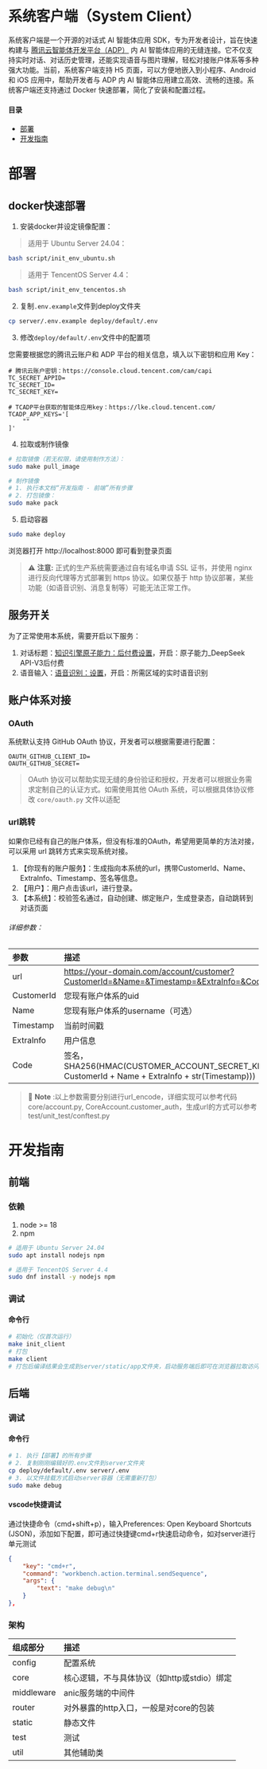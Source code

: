 # 系统客户端（System Client）
系统客户端是一个开源的对话式 AI 智能体应用 SDK，专为开发者设计，旨在快速构建与 [腾讯云智能体开发平台（ADP）](https://cloud.tencent.com/product/tcadp) 内 AI 智能体应用的无缝连接。它不仅支持实时对话、对话历史管理，还能实现语音与图片理解，轻松对接账户体系等多种强大功能。当前，系统客户端支持 H5 页面，可以方便地嵌入到小程序、Android 和 iOS 应用中，帮助开发者与 ADP 内 AI 智能体应用建立高效、流畅的连接。系统客户端还支持通过 Docker 快速部署，简化了安装和配置过程。

#### 目录

- [部署](#部署)
- [开发指南](#开发指南)

# 部署

## docker快速部署

1. 安装docker并设定镜像配置：
> 适用于 Ubuntu Server 24.04：
``` bash
bash script/init_env_ubuntu.sh
```
> 适用于 TencentOS Server 4.4：
``` bash
bash script/init_env_tencentos.sh
```

2. 复制```.env.example```文件到deploy文件夹
``` bash
cp server/.env.example deploy/default/.env
```

3. 修改```deploy/default/.env```文件中的配置项

您需要根据您的腾讯云账户和 ADP 平台的相关信息，填入以下密钥和应用 Key：

```
# 腾讯云账户密钥：https://console.cloud.tencent.com/cam/capi
TC_SECRET_APPID=
TC_SECRET_ID=
TC_SECRET_KEY=

# TCADP平台获取的智能体应用key：https://lke.cloud.tencent.com/
TCADP_APP_KEYS='[
    ""
]'
```

4. 拉取或制作镜像
``` bash
# 拉取镜像（若无权限，请使用制作方法）：
sudo make pull_image

# 制作镜像
# 1. 执行本文档“开发指南 - 前端”所有步骤
# 2. 打包镜像：
sudo make pack
```

5. 启动容器
``` bash
sudo make deploy
```
浏览器打开 http://localhost:8000 即可看到登录页面

> :warning: **注意:** 正式的生产系统需要通过自有域名申请 SSL 证书，并使用 nginx 进行反向代理等方式部署到 https 协议。如果仅基于 http 协议部署，某些功能（如语音识别、消息复制等）可能无法正常工作。

## 服务开关

为了正常使用本系统，需要开启以下服务：
1. 对话标题：[知识引擎原子能力：后付费设置](https://console.cloud.tencent.com/lkeap/settings)，开启：原子能力_DeepSeek API-V3后付费
2. 语音输入：[语音识别：设置](https://console.cloud.tencent.com/asr/settings)，开启：所需区域的实时语音识别


## 账户体系对接

### OAuth

系统默认支持 GitHub OAuth 协议，开发者可以根据需要进行配置：
```
OAUTH_GITHUB_CLIENT_ID=
OAUTH_GITHUB_SECRET=
```
> OAuth 协议可以帮助实现无缝的身份验证和授权，开发者可以根据业务需求定制自己的认证方式。如需使用其他 OAuth 系统，可以根据具体协议修改 `core/oauth.py` 文件以适配

### url跳转

如果你已经有自己的账户体系，但没有标准的OAuth，希望用更简单的方法对接，可以采用 url 跳转方式来实现系统对接。

1. 【你现有的账户服务】：生成指向本系统的url，携带CustomerId、Name、ExtraInfo、Timestamp、签名等信息。
2. 【用户】：用户点击该url，进行登录。
3. 【本系统】：校验签名通过，自动创建、绑定账户，生成登录态，自动跳转到对话页面

###### 详细参数：

| 参数      | 描述 |
| :----------- | :-----------|
| url | https://your-domain.com/account/customer?CustomerId=&Name=&Timestamp=&ExtraInfo=&Code= |
| CustomerId | 您现有账户体系的uid |
| Name | 您现有账户体系的username（可选）|
| Timestamp | 当前时间戳 |
| ExtraInfo | 用户信息 |
| Code | 签名，SHA256(HMAC(CUSTOMER_ACCOUNT_SECRET_KEY, CustomerId + Name + ExtraInfo + str(Timestamp))) |

> :memo: **Note** :以上参数需要分别进行url_encode，详细实现可以参考代码core/account.py, CoreAccount.customer_auth，生成url的方式可以参考test/unit_test/conftest.py

# 开发指南

## 前端

### 依赖

1. node >= 18
2. npm

``` bash
# 适用于 Ubuntu Server 24.04
sudo apt install nodejs npm

# 适用于 TencentOS Server 4.4
sudo dnf install -y nodejs npm
```

### 调试

#### 命令行
``` bash
# 初始化（仅首次运行）
make init_client
# 打包
make client
# 打包后编译结果会生成到server/static/app文件夹，启动服务端后即可在浏览器拉取访问
```

## 后端

### 调试

#### 命令行

``` bash
# 1. 执行【部署】的所有步骤
# 2. 复制刚刚编辑好的.env文件到server文件夹
cp deploy/default/.env server/.env
# 3. 以文件挂载方式启动server容器（无需重新打包）
sudo make debug
```

#### vscode快捷调试

通过快捷命令（cmd+shift+p），输入Preferences: Open Keyboard Shortcuts (JSON)，添加如下配置，即可通过快捷键cmd+r快速启动命令，如对server进行单元测试

``` json
{
    "key": "cmd+r",
    "command": "workbench.action.terminal.sendSequence",
    "args": {
        "text": "make debug\n"
    }
},
```

### 架构

| 组成部分      | 描述 |
| :----------- | :-----------|
| config      | 配置系统 |
| core   | 核心逻辑，不与具体协议（如http或stdio）绑定 |
| middleware | anic服务端的中间件 |
| router | 对外暴露的http入口，一般是对core的包装 |
| static | 静态文件 |
| test | 测试 |
| util | 其他辅助类 |
